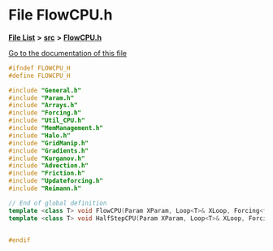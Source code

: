 

# File FlowCPU.h

[**File List**](files.md) **>** [**src**](dir_68267d1309a1af8e8297ef4c3efbcdba.md) **>** [**FlowCPU.h**](FlowCPU_8h.md)

[Go to the documentation of this file](FlowCPU_8h.md)


```C++
#ifndef FLOWCPU_H
#define FLOWCPU_H

#include "General.h"
#include "Param.h"
#include "Arrays.h"
#include "Forcing.h"
#include "Util_CPU.h"
#include "MemManagement.h"
#include "Halo.h"
#include "GridManip.h"
#include "Gradients.h"
#include "Kurganov.h"
#include "Advection.h"
#include "Friction.h"
#include "Updateforcing.h"
#include "Reimann.h"

// End of global definition
template <class T> void FlowCPU(Param XParam, Loop<T>& XLoop, Forcing<float> XForcing, Model<T> XModel);
template <class T> void HalfStepCPU(Param XParam, Loop<T>& XLoop, Forcing<float> XForcing, Model<T> XModel);


#endif
```


